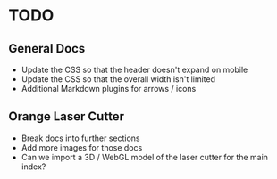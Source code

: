 # TODO

## General Docs

  * Update the CSS so that the header doesn't expand on mobile
  * Update the CSS so that the overall width isn't limited
  * Additional Markdown plugins for arrows / icons

## Orange Laser Cutter

  * Break docs into further sections
  * Add more images for those docs
  * Can we import a 3D / WebGL model of the laser cutter for the main index?
